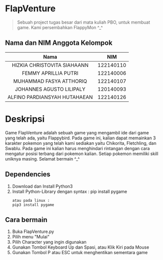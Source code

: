 # FlapVenture
>  Sebuah project tugas besar dari mata kuliah PBO, untuk membuat game. Kami persembahkan FlappyMon ^_^

</div>

## Nama dan NIM Anggota Kelompok
| Nama | NIM |
| :---: | :---: |
| HIZKIA CHRISTOVITA SIAHAANN       | 122140110 |
| FEMMY APRILLIA PUTRI              | 122140006 |
| MUHAMMAD FASYA ATTHORIQ           | 122140107 |
| JOHANNES AGUSTO LILIPALY          | 120140093 |
| ALFINO PARDIANSYAH HUTAHAEAN      | 122140126 |

# Deskripsi
Game FlapVenture adalah sebuah game yang mengambil ide dari game yang telah ada, yaitu Flappybird. Pada game ini, kalian dapat memainkan 3 karakter pokemon yang telah kami sediakan yaitu Chikorita, Fletchling, dan Swablu. Pada game ini kalian harus menghindari rintangan dengan cara mengatur posisi terbang dari pokemon kalian. Setiap pokemon memiliki skill uniknya masing.
Selamat bermain ^_^


## Dependencies
1. Download dan Install Python3
2. Install Python-Library dengan syntax :
    pip install pygame 
    ```
    atau pada linux : 
    pip3 install pygame 

##  Cara bermain
1. Buka FlapVenture.py
2. Pilih menu "Mulai"
3. Pilih Character yang ingin digunakan
4. Gunakan Tombol Keyboard Up dan Spasi, atau Klik Kiri pada Mouse
5. Gunakan Tombol P atau ESC untuk menghentikan sementara game
